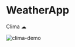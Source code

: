 # WeatherApp
Clima ☁

![clima-demo](https://user-images.githubusercontent.com/91774436/175273942-45be654f-6021-486f-b992-c85b711d8775.gif)
